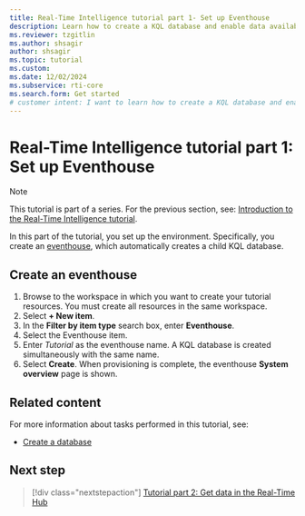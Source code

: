 ```yaml
---
title: Real-Time Intelligence tutorial part 1- Set up Eventhouse
description: Learn how to create a KQL database and enable data availability in Microsoft Fabric.
ms.reviewer: tzgitlin
ms.author: shsagir
author: shsagir
ms.topic: tutorial
ms.custom:
ms.date: 12/02/2024
ms.subservice: rti-core
ms.search.form: Get started
# customer intent: I want to learn how to create a KQL database and enable data availability in Microsoft Fabric.
---
```

# Real-Time Intelligence tutorial part 1: Set up Eventhouse

> [!NOTE]
> This tutorial is part of a series. For the previous section, see: [Introduction to the Real-Time Intelligence tutorial](tutorial-introduction.md).

In this part of the tutorial, you set up the environment. Specifically, you create an [eventhouse](eventhouse.md), which automatically creates a child KQL database.

## Create an eventhouse

1. Browse to the workspace in which you want to create your tutorial resources. You must create all resources in the same workspace.
1. Select **+ New item**.
1. In the **Filter by item type** search box, enter **Eventhouse**.
1. Select the Eventhouse item.
1. Enter *Tutorial* as the eventhouse name. A KQL database is created simultaneously with the same name.
1. Select **Create**. When provisioning is complete, the eventhouse **System overview** page is shown.

## Related content

For more information about tasks performed in this tutorial, see:

* [Create a database](create-database.md)

## Next step

> [!div class="nextstepaction"]
> [Tutorial part 2: Get data in the Real-Time Hub](tutorial-2-get-real-time-events.md)
